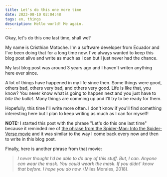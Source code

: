 ```yaml
---
title: Let's do this one more time
date: 2023-08-10 02:04:48
tags: en, things
description: Hello world! Me again.
---
```


Okay, let's do this one last time, shall we?

My name is Cristhian Motoche. I'm a software developer from Ecuador and I've
been doing that for a long time now. I've always wanted to keep this blog post
alive and write as much as I can but I just never had the chance.

My last blog post was around 3 years ago and I haven't writen anything here ever since.

A lot of things have happened in my life since then. Some things were good, others
bad, others very bad, and others very good. Life is like that, you know? You
never know what is going to happen next and you just have to _bite the bullet_.
Many things are comming up and I'll try to be ready for them.

Hopefully, this time I'll write more often. I don't know if you'll find something
interesting here but I plan to keep writing as much as I can for myself!

**NOTE:** I started this post with the phrase "Let's do this one last time"
because it reminded me of [the phrase from the Spider-Man: Into the Spider-Verse movie][let-s-do-it-one-more-time]
and it was similar to the way I come back every now and then to write in this
blog post.

Finally, here is another phrase from that movie:

> _I never thought I'd be able to do any of this stuff. But, I can. Anyone can wear the mask.
> You could weark the mask. If you didnt' know that before. I hope you do now._ (Miles Morales, 2018).

[let-s-do-it-one-more-time]: https://www.youtube.com/watch?v=Xg4Pa3DORCE
